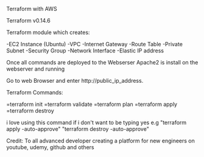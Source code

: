 
Terraform with AWS

Terraform v0.14.6


Terraform module which creates:

-EC2 Instance (Ubuntu)
-VPC
-Internet Gateway
-Route Table
-Private Subnet
-Security Group
-Network Interface
-Elastic IP address


Once all commands are deployed to the Webserser
Apache2 is install on the webserver and running

Go to web Browser and enter http://public_ip_address.

Terraform Commands:

=terraform init
=terraform validate
=terraform plan
=terraform apply
=terraform destroy

i love using this command if i don't want to be typing yes
   e.g "terraform apply -auto-approve"
        "terraform destroy -auto-approve"


Credit: To all advanced developer creating a platform for new engineers on youtube, udemy, github and others






